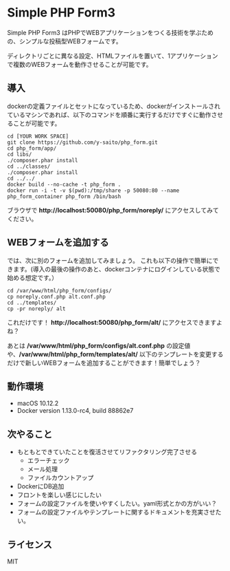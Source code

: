 Simple PHP Form3
========

Simple PHP Form3 はPHPでWEBアプリケーションをつくる技術を学ぶための、シンプルな投稿型WEBフォームです。

ディレクトリごとに異なる設定、HTMLファイルを置いて、1アプリケーションで複数のWEBフォームを動作させることが可能です。

導入
----

dockerの定義ファイルとセットになっているため、dockerがインストールされているマシンであれば、以下のコマンドを順番に実行するだけですぐに動作させることが可能です。

	cd [YOUR WORK SPACE]
	git clone https://github.com/y-saito/php_form.git
	cd php_form/app/
	cd libs/
	./composer.phar install
	cd ../classes/
	./composer.phar install
	cd ../../
	docker build --no-cache -t php_form .
	docker run -i -t -v $(pwd):/tmp/share -p 50080:80 --name php_form_container php_form /bin/bash

ブラウザで **http://localhost:50080/php_form/noreply/** にアクセスしてみてください。

WEBフォームを追加する
---
では、次に別のフォームを追加してみましょう。
これも以下の操作で簡単にできます。(導入の最後の操作のあと、dockerコンテナにログインしている状態で始める想定です。）


	cd /var/www/html/php_form/configs/
	cp noreply.conf.php alt.conf.php
	cd ../templates/
	cp -pr noreply/ alt

これだけです！ **http://localhost:50080/php_form/alt/** にアクセスできますよね？

あとは **/var/www/html/php_form/configs/alt.conf.php** の設定値や、**/var/www/html/php_form/templates/alt/** 以下のテンプレートを変更するだけで新しいWEBフォームを追加することができます！簡単でしょう？



動作環境
----
- macOS 10.12.2
- Docker version 1.13.0-rc4, build 88862e7

次やること
----

- もともとできていたことを復活させてリファクタリング完了させる
	- エラーチェック
	- メール処理
	- ファイルカウントアップ
- DockerにDB追加
- フロントを楽しい感じにしたい
- フォームの設定ファイルを使いやすくしたい。yaml形式とかの方がいい？
- フォームの設定ファイルやテンプレートに関するドキュメントを充実させたい。

ライセンス
----
MIT
